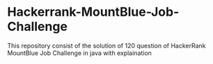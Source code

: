 # Hackerrank-MountBlue-Job-Challenge 
This repository consist of the solution of 120 question of HackerRank MountBlue Job Challenge in java with explaination
